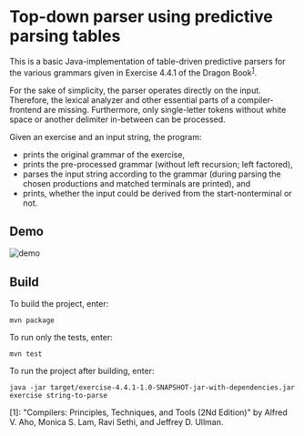 # Top-down parser using predictive parsing tables

This is a basic Java-implementation of table-driven predictive parsers for the various grammars given in Exercise 4.4.1 of the Dragon Book<sup>[1](#drg)</sup>.

For the sake of simplicity, the parser operates directly on the input.
Therefore, the lexical analyzer and other essential parts of a compiler-frontend are missing.
Furthermore, only single-letter tokens without white space or another delimiter in-between can be processed.

Given an exercise and an input string, the program:

  * prints the original grammar of the exercise,
  * prints the pre-processed grammar (without left recursion; left factored),
  * parses the input string according to the grammar
    (during parsing the chosen productions and matched terminals are printed), and
  * prints, whether the input could be derived from the start-nonterminal or not.


## Demo

![demo](https://user-images.githubusercontent.com/28357058/31761702-2040c956-b4b9-11e7-823e-98fd82b6645d.gif)


## Build

To build the project, enter:

    mvn package

To run only the tests, enter:

    mvn test

To run the project after building, enter:

    java -jar target/exercise-4.4.1-1.0-SNAPSHOT-jar-with-dependencies.jar exercise string-to-parse


<a id="drg">[1]</a>: "Compilers: Principles, Techniques, and Tools (2Nd Edition)" by Alfred V. Aho, Monica S. Lam, Ravi Sethi, and Jeffrey D. Ullman.
